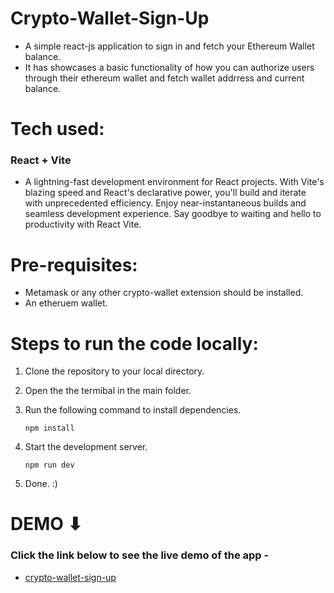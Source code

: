 # Crypto-Wallet-Sign-Up

- A simple react-js application to sign in and fetch your Ethereum Wallet balance.
- It has showcases a basic functionality of how you can authorize users through their ethereum wallet and fetch wallet addrress and current balance.

# Tech used:
### React + Vite
- A lightning-fast development environment for React projects. With Vite's blazing speed and React's declarative power, you'll build and iterate with unprecedented efficiency. Enjoy near-instantaneous builds and seamless development experience. Say goodbye to waiting and hello to productivity with React Vite.

# Pre-requisites: 
- Metamask or any other crypto-wallet extension should be installed.
- An etheruem wallet.
  
# Steps to run the code locally: 
1. Clone the repository to your local directory.
2. Open the the termibal in the main folder.
3. Run the following command to install dependencies.
   
   ```
   npm install
    ```
4. Start the development server.

   ```
   npm run dev
   ```
5. Done. :)

# DEMO ⬇  <br />
### Click the link below to see the live demo of the app -
- [crypto-wallet-sign-up](https://crypto-wallet-sign-up.vercel.app/)
